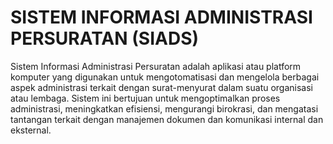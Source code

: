 # SISTEM INFORMASI ADMINISTRASI PERSURATAN (SIADS)

Sistem Informasi Administrasi Persuratan adalah aplikasi atau platform komputer yang digunakan untuk mengotomatisasi dan mengelola berbagai aspek administrasi terkait dengan surat-menyurat dalam suatu organisasi atau lembaga. Sistem ini bertujuan untuk mengoptimalkan proses administrasi, meningkatkan efisiensi, mengurangi birokrasi, dan mengatasi tantangan terkait dengan manajemen dokumen dan komunikasi internal dan eksternal. 
